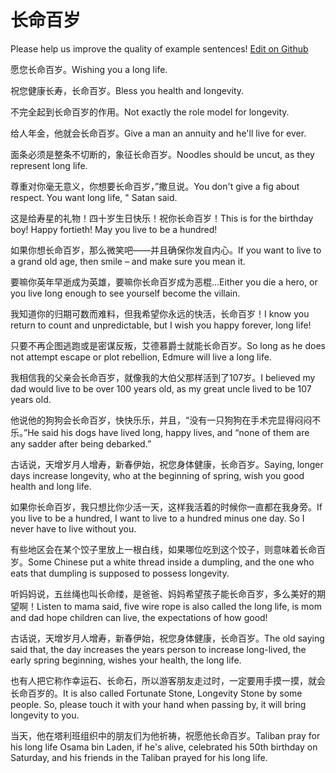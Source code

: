 # 长命百岁

Please help us improve the quality of example sentences! [Edit on Github](https://github.com/jiyushe/jiyu-example-sentence-source/blob/main/chinese/changmingbaisui.md)

<p><span class="chinese">愿您长命百岁。</span><span class="english">Wishing you a long life.</span></p>

<p><span class="chinese">祝您健康长寿，长命百岁。</span><span class="english">Bless you health and longevity.</span></p>

<p><span class="chinese">不完全起到长命百岁的作用。</span><span class="english">Not exactly the role model for longevity.</span></p>

<p><span class="chinese">给人年金，他就会长命百岁。</span><span class="english">Give a man an annuity and he'll live for ever.</span></p>

<p><span class="chinese">面条必须是整条不切断的，象征长命百岁。</span><span class="english">Noodles should be uncut, as they represent long life.</span></p>

<p><span class="chinese">尊重对你毫无意义，你想要长命百岁，”撒旦说。</span><span class="english">You don't give a fig about respect. You want long life, " Satan said.</span></p>

<p><span class="chinese">这是给寿星的礼物！四十岁生日快乐！祝你长命百岁！</span><span class="english">This is for the birthday boy! Happy fortieth! May you live to be a hundred!</span></p>

<p><span class="chinese">如果你想长命百岁，那么微笑吧——并且确保你发自内心。</span><span class="english">If you want to live to a grand old age, then smile – and make sure you mean it.</span></p>

<p><span class="chinese">要嘛你英年早逝成为英雄，要嘛你长命百岁成为恶棍…</span><span class="english">Either you die a hero, or you live long enough to see yourself become the villain.</span></p>

<p><span class="chinese">我知道你的归期可数而难料，但我希望你永远的快活，长命百岁！</span><span class="english">I know you return to count and unpredictable, but I wish you happy forever, long life!</span></p>

<p><span class="chinese">只要不再企图逃跑或是密谋反叛，艾德慕爵士就能长命百岁。</span><span class="english">So long as he does not attempt escape or plot rebellion, Edmure will live a long life.</span></p>

<p><span class="chinese">我相信我的父亲会长命百岁，就像我的大伯父那样活到了107岁。</span><span class="english">I believed my dad would live to be over 100 years old, as my great uncle lived to be 107 years old.</span></p>

<p><span class="chinese">他说他的狗狗会长命百岁，快快乐乐，并且，“没有一只狗狗在手术完显得闷闷不乐。”</span><span class="english">He said his dogs have lived long, happy lives, and “none of them are any sadder after being debarked.”</span></p>

<p><span class="chinese">古话说，天增岁月人增寿，新春伊始，祝您身体健康，长命百岁。</span><span class="english">Saying, longer days increase longevity, who at the beginning of spring, wish you good health and long life.</span></p>

<p><span class="chinese">如果你长命百岁，我只想比你少活一天，这样我活着的时候你一直都在我身旁。</span><span class="english">If you live to be a hundred, I want to live to a hundred minus one day. So I never have to live without you.</span></p>

<p><span class="chinese">有些地区会在某个饺子里放上一根白线，如果哪位吃到这个饺子，则意味着长命百岁。</span><span class="english">Some Chinese put a white thread inside a dumpling, and the one who eats that dumpling is supposed to possess longevity.</span></p>

<p><span class="chinese">听妈妈说，五丝绳也叫长命缕，是爸爸、妈妈希望孩子能长命百岁，多么美好的期望啊！</span><span class="english">Listen to mama said, five wire rope is also called the long life, is mom and dad hope children can live, the expectations of how good!</span></p>

<p><span class="chinese">古话说，天增岁月人增寿，新春伊始，祝您身体健康，长命百岁。</span><span class="english">The old saying said that, the day increases the years person to increase long-lived, the early spring beginning, wishes your health, the long life.</span></p>

<p><span class="chinese">也有人把它称作幸运石、长命石，所以游客朋友走过时，一定要用手摸一摸，就会长命百岁的。</span><span class="english">It is also called Fortunate Stone, Longevity Stone by some people. So, please touch it with your hand when passing by, it will bring longevity to you.</span></p>

<p><span class="chinese">当天，他在塔利班组织中的朋友们为他祈祷，祝愿他长命百岁。</span><span class="english">Taliban pray for his long life Osama bin Laden, if he's alive, celebrated his 50th birthday on Saturday, and his friends in the Taliban prayed for his long life.</span></p>

